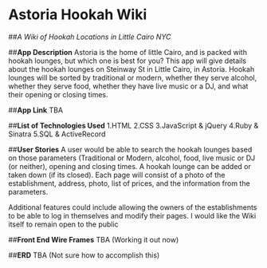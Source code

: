# Astoria Hookah Wiki
##*A Wiki of Hookah Locations in Little Cairo NYC*


##**App Description**
Astoria is the home of little Cairo, and is packed with hookah lounges, but which one is best for you? This app will give details about the hookah lounges on Steinway St in Little Cairo, in Astoria. Hookah lounges will be sorted by traditional or modern, whether they serve alcohol, whether they serve food, whether they have live music or a DJ, and what their opening or closing times.

##**App Link**
TBA

##**List of Technologies Used**
1.HTML
2.CSS
3.JavaScript & jQuery
4.Ruby & Sinatra
5.SQL & ActiveRecord

##**User Stories**
A user would be able to search the hookah lounges based on those parameters (Traditional or Modern, alcohol, food, live music or DJ (or neither), opening and closing times. A hookah lounge can be added or taken down (if its closed). Each page will consist of a photo of the establishment, address, photo, list of prices, and the information from the parameters.  

Additional features could include allowing the owners of the establishments to be able to log in themselves and modify their pages. I would like the Wiki itself to remain open to the public 

##**Front End Wire Frames**
TBA (Working it out now)

##**ERD**
TBA (Not sure how to accomplish this)
